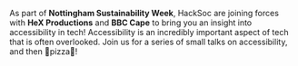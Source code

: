 As part of **Nottingham Sustainability Week**, HackSoc are joining forces with **HeX Productions** and **BBC Cape** to bring you an insight into accessibility in tech! Accessibility is an incredibly important aspect of tech that is often overlooked. Join us for a series of small talks on accessibility, and then 🍕pizza🍕!
